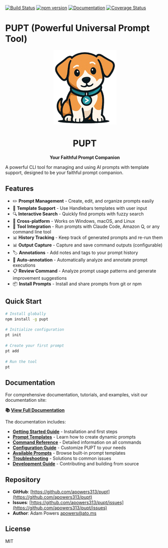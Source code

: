 [![Build Status](https://github.com/apowers313/pupt/workflows/CI/badge.svg)](https://github.com/apowers313/pupt/actions)
[![npm version](https://badge.fury.io/js/pupt.svg)](https://www.npmjs.com/package/pupt)
[![Documentation](https://img.shields.io/badge/docs-view-blue)](https://apowers313.github.io/pupt/)
[![Coverage Status](https://coveralls.io/repos/github/apowers313/pupt/badge.svg?branch=master)](https://coveralls.io/github/apowers313/pupt?branch=master)

# PUPT (Powerful Universal Prompt Tool)

<div align="center">
  <img src="./assets/pupt.png" alt="PUPT Logo" width="200">
  
  # PUPT
  **Your Faithful Prompt Companion**
</div>

A powerful CLI tool for managing and using AI prompts with template support, designed to be your faithful prompt companion.

## Features

- ✏️ **Prompt Management** - Create, edit, and organize prompts easily
- 📝 **Template Support** - Use Handlebars templates with user input
- 🔍 **Interactive Search** - Quickly find prompts with fuzzy search
- 🔧 **Cross-platform** - Works on Windows, macOS, and Linux
- 🚀 **Tool Integration** - Run prompts with Claude Code, Amazon Q, or any command line tool
- 📊 **History Tracking** - Keep track of generated prompts and re-run them
- 📊 **Output Capture** - Capture and save command outputs (configurable)
- 🏷️ **Annotations** - Add notes and tags to your prompt history
- 🤖 **Auto-annotation** - Automatically analyze and annotate prompt executions
- 📋 **Review Command** - Analyze prompt usage patterns and generate improvement suggestions
- 📦 **Install Prompts** - Install and share prompts from git or npm

## Quick Start

```bash
# Install globally
npm install -g pupt

# Initialize configuration
pt init

# Create your first prompt
pt add

# Run the tool
pt
```

## Documentation

For comprehensive documentation, tutorials, and examples, visit our documentation site:

**📚 [View Full Documentation](https://apowers313.github.io/pupt/)**

The documentation includes:
- **[Getting Started Guide](https://apowers313.github.io/pupt/guide/getting-started)** - Installation and first steps
- **[Prompt Templates](https://apowers313.github.io/pupt/guide/prompt-templates)** - Learn how to create dynamic prompts
- **[Command Reference](https://apowers313.github.io/pupt/commands/)** - Detailed information on all commands
- **[Configuration Guide](https://apowers313.github.io/pupt/guide/configuration)** - Customize PUPT to your needs
- **[Available Prompts](https://apowers313.github.io/pupt/prompts)** - Browse built-in prompt templates
- **[Troubleshooting](https://apowers313.github.io/pupt/guide/troubleshooting)** - Solutions to common issues
- **[Development Guide](https://apowers313.github.io/pupt/guide/development)** - Contributing and building from source

## Repository

- **GitHub**: [https://github.com/apowers313/pupt](https://github.com/apowers313/pupt)
- **Issues**: [https://github.com/apowers313/pupt/issues](https://github.com/apowers313/pupt/issues)
- **Author**: Adam Powers <apowers@ato.ms>

## License

MIT